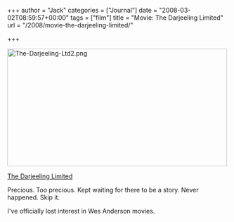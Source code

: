 +++
author = "Jack"
categories = ["Journal"]
date = "2008-03-02T08:59:57+00:00"
tags = ["film"]
title = "Movie: The Darjeeling Limited"
url = "/2008/movie-the-darjeeling-limited/"

+++

<img src="/files/The-Darjeeling-Ltd2.png" alt="The-Darjeeling-Ltd2.png" border="0" width="500" height="267" />

[The Darjeeling Limited][1]

Precious. Too precious. Kept waiting for there to be a story. Never happened. Skip it.

I've officially lost interest in Wes Anderson movies.

 [1]: http://www.rottentomatoes.com/m/darjeeling_limited/
